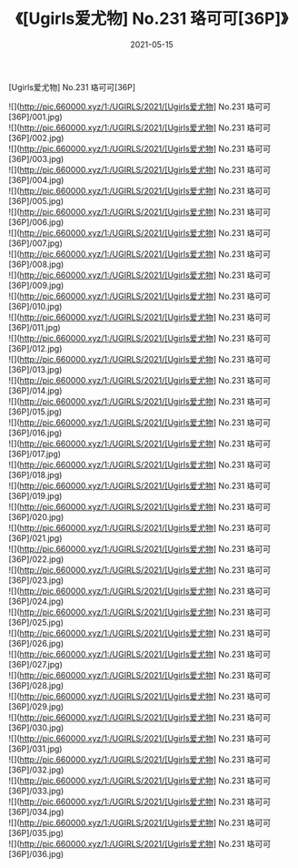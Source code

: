﻿---
layout: post
title:  《[Ugirls爱尤物] No.231 珞可可[36P]》
date:   2021-05-15
img: http://pic.660000.xyz/1:/UGIRLS/2021/[Ugirls爱尤物] No.231 珞可可[36P]/000.jpg
categories: [美女, 清纯, 唯美]
---

[Ugirls爱尤物] No.231 珞可可[36P]

  ![](http://pic.660000.xyz/1:/UGIRLS/2021/[Ugirls爱尤物] No.231 珞可可[36P]/001.jpg) <br> ![](http://pic.660000.xyz/1:/UGIRLS/2021/[Ugirls爱尤物] No.231 珞可可[36P]/002.jpg) <br> ![](http://pic.660000.xyz/1:/UGIRLS/2021/[Ugirls爱尤物] No.231 珞可可[36P]/003.jpg) <br> ![](http://pic.660000.xyz/1:/UGIRLS/2021/[Ugirls爱尤物] No.231 珞可可[36P]/004.jpg) <br> ![](http://pic.660000.xyz/1:/UGIRLS/2021/[Ugirls爱尤物] No.231 珞可可[36P]/005.jpg) <br> ![](http://pic.660000.xyz/1:/UGIRLS/2021/[Ugirls爱尤物] No.231 珞可可[36P]/006.jpg) <br> ![](http://pic.660000.xyz/1:/UGIRLS/2021/[Ugirls爱尤物] No.231 珞可可[36P]/007.jpg) <br> ![](http://pic.660000.xyz/1:/UGIRLS/2021/[Ugirls爱尤物] No.231 珞可可[36P]/008.jpg) <br> ![](http://pic.660000.xyz/1:/UGIRLS/2021/[Ugirls爱尤物] No.231 珞可可[36P]/009.jpg) <br> ![](http://pic.660000.xyz/1:/UGIRLS/2021/[Ugirls爱尤物] No.231 珞可可[36P]/010.jpg) <br> ![](http://pic.660000.xyz/1:/UGIRLS/2021/[Ugirls爱尤物] No.231 珞可可[36P]/011.jpg) <br> ![](http://pic.660000.xyz/1:/UGIRLS/2021/[Ugirls爱尤物] No.231 珞可可[36P]/012.jpg) <br> ![](http://pic.660000.xyz/1:/UGIRLS/2021/[Ugirls爱尤物] No.231 珞可可[36P]/013.jpg) <br> ![](http://pic.660000.xyz/1:/UGIRLS/2021/[Ugirls爱尤物] No.231 珞可可[36P]/014.jpg) <br> ![](http://pic.660000.xyz/1:/UGIRLS/2021/[Ugirls爱尤物] No.231 珞可可[36P]/015.jpg) <br> ![](http://pic.660000.xyz/1:/UGIRLS/2021/[Ugirls爱尤物] No.231 珞可可[36P]/016.jpg) <br> ![](http://pic.660000.xyz/1:/UGIRLS/2021/[Ugirls爱尤物] No.231 珞可可[36P]/017.jpg) <br> ![](http://pic.660000.xyz/1:/UGIRLS/2021/[Ugirls爱尤物] No.231 珞可可[36P]/018.jpg) <br> ![](http://pic.660000.xyz/1:/UGIRLS/2021/[Ugirls爱尤物] No.231 珞可可[36P]/019.jpg) <br> ![](http://pic.660000.xyz/1:/UGIRLS/2021/[Ugirls爱尤物] No.231 珞可可[36P]/020.jpg) <br> ![](http://pic.660000.xyz/1:/UGIRLS/2021/[Ugirls爱尤物] No.231 珞可可[36P]/021.jpg) <br> ![](http://pic.660000.xyz/1:/UGIRLS/2021/[Ugirls爱尤物] No.231 珞可可[36P]/022.jpg) <br> ![](http://pic.660000.xyz/1:/UGIRLS/2021/[Ugirls爱尤物] No.231 珞可可[36P]/023.jpg) <br> ![](http://pic.660000.xyz/1:/UGIRLS/2021/[Ugirls爱尤物] No.231 珞可可[36P]/024.jpg) <br> ![](http://pic.660000.xyz/1:/UGIRLS/2021/[Ugirls爱尤物] No.231 珞可可[36P]/025.jpg) <br> ![](http://pic.660000.xyz/1:/UGIRLS/2021/[Ugirls爱尤物] No.231 珞可可[36P]/026.jpg) <br> ![](http://pic.660000.xyz/1:/UGIRLS/2021/[Ugirls爱尤物] No.231 珞可可[36P]/027.jpg) <br> ![](http://pic.660000.xyz/1:/UGIRLS/2021/[Ugirls爱尤物] No.231 珞可可[36P]/028.jpg) <br> ![](http://pic.660000.xyz/1:/UGIRLS/2021/[Ugirls爱尤物] No.231 珞可可[36P]/029.jpg) <br> ![](http://pic.660000.xyz/1:/UGIRLS/2021/[Ugirls爱尤物] No.231 珞可可[36P]/030.jpg) <br> ![](http://pic.660000.xyz/1:/UGIRLS/2021/[Ugirls爱尤物] No.231 珞可可[36P]/031.jpg) <br> ![](http://pic.660000.xyz/1:/UGIRLS/2021/[Ugirls爱尤物] No.231 珞可可[36P]/032.jpg) <br> ![](http://pic.660000.xyz/1:/UGIRLS/2021/[Ugirls爱尤物] No.231 珞可可[36P]/033.jpg) <br> ![](http://pic.660000.xyz/1:/UGIRLS/2021/[Ugirls爱尤物] No.231 珞可可[36P]/034.jpg) <br> ![](http://pic.660000.xyz/1:/UGIRLS/2021/[Ugirls爱尤物] No.231 珞可可[36P]/035.jpg) <br> ![](http://pic.660000.xyz/1:/UGIRLS/2021/[Ugirls爱尤物] No.231 珞可可[36P]/036.jpg) <br>